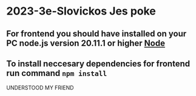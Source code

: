 ﻿# 2023-3e-Slovickos Jes poke

## For frontend you should have installed on your PC node.js version 20.11.1 or higher [Node](https://nodejs.org/en)

 ## To install neccesary dependencies for frontend run command `npm install`

UNDERSTOOD MY FRIEND



